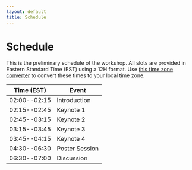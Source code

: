 ```yaml
---
layout: default
title: Schedule
---
```


# Schedule

This is the preliminary schedule of the workshop. All slots are provided in Eastern Standard Time (EST) using a 12H format. Use [this time zone converter](https://www.thetimezoneconverter.com) to convert these times to your local time zone.


| Time (EST)   | Event          |
| ------------ | -------------- |
| 02:00--02:15 | Introduction   |
| 02:15--02:45 | Keynote 1      |
| 02:45--03:15 | Keynote 2      |
| 03:15--03:45 | Keynote 3      |
| 03:45--04:15 | Keynote 4      |
| 04:30--06:30 | Poster Session |
| 06:30--07:00 | Discussion     |
